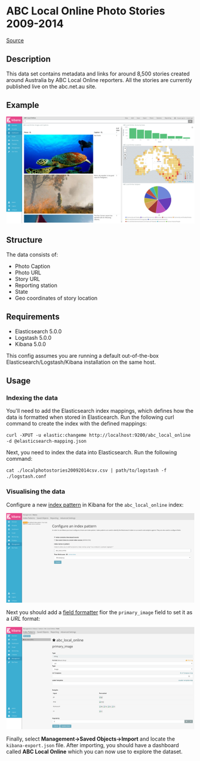 # ABC Local Online Photo Stories 2009-2014

[Source](https://data.gov.au/dataset/abc-local-online-photo-stories-2009-2014)

## Description

This data set contains metadata and links for around 8,500 stories
created around Australia by ABC Local Online reporters. All the
stories are currently published live on the abc.net.au site.

## Example

![Dashboard](dashboard-screenshot-1.png)

## Structure

The data consists of:
* Photo Caption
* Photo URL
* Story URL
* Reporting station
* State
* Geo coordinates of story location

## Requirements

* Elasticsearch 5.0.0
* Logstash 5.0.0
* Kibana 5.0.0

This config assumes you are running a default out-of-the-box
Elasticsearch/Logstash/Kibana installation on the same host.

## Usage

### Indexing the data

You'll need to add the Elasticsearch index mappings, which defines how
the data is formatted when stored in Elasticearch. Run the following
curl command to create the index with the defined mappings:

```
curl -XPUT -u elastic:changeme http://localhost:9200/abc_local_online -d @elasticsearch-mapping.json
```

Next, you need to index the data into Elasticsearch.  Run the
following command:

```
cat ./localphotostories20092014csv.csv | path/to/logstash -f ./logstash.conf
```

### Visualising the data

Configure a
new
[index pattern](https://www.elastic.co/guide/en/kibana/current/tutorial-define-index.html) in
Kibana for the `abc_local_online` index:

![Index Pattern](index-pattern.png)

Next you should add
a
[field formatter](https://www.elastic.co/guide/en/kibana/current/field-formatters-string.html) fior
the `primary_image` field to set it as a *URL* format:

![Primary Image Field Format](primary_image-field-format.png)

Finally, select **Management->Saved Objects->Import** and locate the
`kibana-export.json` file.  After importing, you should have a
dashboard called **ABC Local Online** which you can now use to explore
the dataset.
